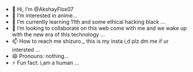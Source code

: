- 👋 Hi, I’m @AkshayFlox07
- 👀 I’m interested in anime...
- 🌱 I’m currently learning 11th and some ethical hacking black  ...
- 💞️ I’m looking to collaborate on this web come with me and we wake up with the new era of this technology  ...
- 📫 How to reach me shizuro._ this is my insta i,d plz dm me if ur intersted  ...
- 😄 Pronouns: nothing...
- ⚡ Fun fact: i,am a human ...

<!---
AkshayFlox07/AkshayFlox07 is a ✨ special ✨ repository because its `README.md` (this file) appears on your GitHub profile.
You can click the Preview link to take a look at your changes.
--->
